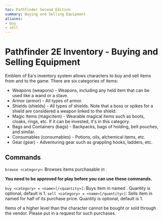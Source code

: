 ```yaml
---
toc: Pathfinder Second Edition
summary: Buying and Selling Equipment
aliases:
- buy
- sell
---
```


# Pathfinder 2E Inventory - Buying and Selling Equipment

Emblem of Ea's inventory system allows characters to buy and sell items from and to the game. There are six categories of items:

* Weapons (weapons) - Weapons, including any held item that can be used like a wand or a stave.
* Armor (armor) - All types of armor.
* Shields (shields) - All types of shields. Note that a boss or spikes for a shield are considered a weapon linked to the shield.
* Magic Items (magicitem) - Wearable magical items such as boots, cloaks, rings, etc. If it can be invested, it's in this category.
* Bags and Containers (bags) - Backpacks, bags of holding, belt pouches, and similar.
* Consumables (consumables) - Potions, oils, alchemical items, etc.
* Gear (gear) - Adventuring gear such as grappling hooks, ladders, etc.

## Commands

`browse <category>`: Browses items purchasable in <category>.

**You need to be approved for play before you can use these commands.**

`buy <category> = <name>[/<quantity>]`: Buys item in <category> named <name>. Quantity is optional, default is 1.
`sell <category> = <name>[/quantity>]`: Sells item in <category> named <name> for half of its purchase price. Quantity is optional, default is 1.

Items of a higher level than the character cannot be bought or sold through the vendor. Please put in a request for such purchases.
